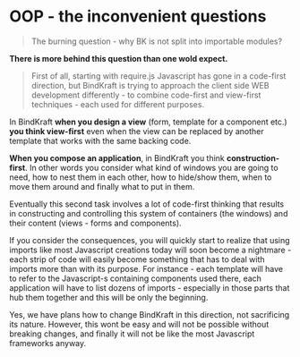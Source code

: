 # OOP - the inconvenient questions

> The burning question - why BK is not split into importable modules?

**There is more behind this question than one wold expect.**

>First of all, starting with require.js Javascript has gone in a code-first direction, but BindKraft is trying to approach the client side WEB development differently - to combine code-first and view-first techniques - each used for different purposes.

In BindKraft **when you design a view** (form, template for a component etc.) **you think view-first** even when the view can be replaced by another template that works with the same backing code. 

**When you compose an application**, in BindKraft you think **construction-first**. In other words you consider what kind of windows you are going to need, how to nest them in each other, how to hide/show them, when to move them around and finally what to put in them.

Eventually this second task involves a lot of code-first thinking that results in constructing and controlling this system of containers (the windows) and their content (views - forms and components).

If you consider the consequences, you will quickly start to realize that using imports like most Javascript creations today will soon become a nightmare - each strip of code will easily become something that has to deal with imports more than with its purpose. For instance - each template will have to refer to the Javascript-s containing components used there, each application will have to list dozens of imports - especially in those parts that hub them together and this will be only the beginning.

Yes, we have plans how to change BindKraft in this direction, not sacrificing its nature. However, this wont be easy and will not be possible without breaking changes, and finally it will not be like the most Javascript frameworks anyway.